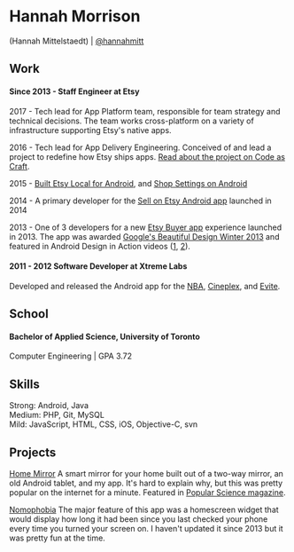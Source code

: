 # Hannah Morrison
(Hannah Mittelstaedt) | [@hannahmitt](https://twitter.com/hannahmitt)

## Work
#### Since 2013 - Staff Engineer at Etsy
2017 - Tech lead for App Platform team, responsible for team strategy and technical decisions. The team works cross-platform on a variety of infrastructure supporting Etsy's native apps.

2016 - Tech lead for App Delivery Engineering. Conceived of and lead a project to redefine how Etsy ships apps. [Read about the project on Code as Craft](https://codeascraft.com/2017/05/15/how-etsy-ships-apps/).

2015 - [Built Etsy Local for Android](https://blog.etsy.com/news/2015/shop-in-your-backyard-with-etsy-local-now-on-mobile/), and [Shop Settings on Android](https://blog.etsy.com/news/2015/new-shop-settings-for-on-the-go-updates/)

2014 - A primary developer for the [Sell on Etsy Android app](https://play.google.com/store/apps/details?id=com.etsy.android.soe) launched in 2014

2013 - One of 3 developers for a new [Etsy Buyer app](https://play.google.com/store/apps/details?id=com.etsy.android) experience launched in 2013. The app was awarded [Google's Beautiful Design Winter 2013](https://play.google.com/store/apps/collection/promotion_3000235_beautiful_apps) and featured in Android Design in Action videos ([1](https://youtu.be/Z2kteE-Rrgg?t=22m58s), [2](https://youtu.be/GjUxEddmjFw?t=20m31s)).

#### 2011 - 2012 Software Developer at Xtreme Labs
Developed and released the Android app for the [NBA](https://play.google.com/store/apps/details?id=com.nbadigital.gametimelite), [Cineplex](https://play.google.com/store/apps/details?id=com.fivemobile.cineplex), and [Evite](https://play.google.com/store/apps/details?id=com.evite).

## School
#### Bachelor of Applied Science, University of Toronto
Computer Engineering | GPA 3.72

## Skills
Strong: Android, Java </br>
Medium: PHP, Git, MySQL </br>
Mild: JavaScript, HTML, CSS, iOS, Objective-C, svn

## Projects
[Home Mirror](https://github.com/HannahMitt/HomeMirror) A smart mirror for your home built out of a two-way mirror, an old Android tablet, and my app. It's hard to explain why, but this was pretty popular on the internet for a minute. Featured in [Popular Science magazine](http://www.popsci.com/how-to-turn-your-smartphone-into-smart-mirror).

[Nomophobia](https://play.google.com/store/apps/details?id=com.hannah.nomophobia) The major feature of this app was a homescreen widget that would display how long it had been since you last checked your phone every time you turned your screen on. I haven't updated it since 2013 but it was pretty fun at the time.

